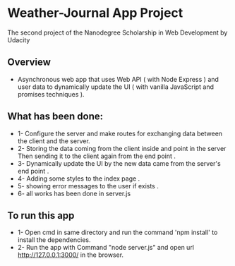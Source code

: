 
# Weather-Journal App Project
The second project of the Nanodegree Scholarship in Web Development by Udacity

## Overview
* Asynchronous web app that uses Web API ( with Node Express ) and user data to dynamically update the UI ( with vanilla JavaScript and promises techniques ). 

## What has been done:
* 1- Configure the server and make routes for exchanging data between the client and the server.
* 2- Storing the data coming from the client inside and point in the server Then sending it to the client again from the end point .
* 3- Dynamically update the UI by the new data came from the server's end point .
* 4- Adding some styles to the index page .
* 5- showing error messages to the user if exists .
* 6- all works has been done in server.js 

## To run this app
* 1- Open cmd in same directory and run the command 'npm install' to install the dependencies.
* 2- Run the app with Command "node server.js" and open url http://127.0.0.1:3000/ in the browser.

